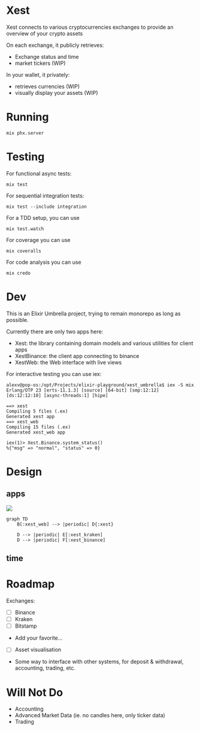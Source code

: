 # Xest

Xest connects to various cryptocurrencies exchanges to provide an overview of your crypto assets

On each exchange, it publicly retrieves:
  - Exchange status and time
  - market tickers (WIP)

In your wallet, it privately:
  - retrieves currencies (WIP)
  - visually display your assets (WIP)

# Running

```
mix phx.server
```

# Testing

For functional async tests:
```
mix test
```

For sequential integration tests:
```
mix test --include integration
```

For a TDD setup, you can use
```
mix test.watch
```

For coverage you can use
```
mix coveralls
```

For code analysis you can use
```
mix credo
```

# Dev
This is an Elixir Umbrella project, trying to remain monorepo as long as possible.

Currently there are only two apps here:
  - Xest: the library containing domain models and various utilities for client apps
  - XestBinance: the client app connecting to binance
  - XestWeb: the Web interface with live views

For interactive testing you can use iex:

```
alexv@pop-os:/opt/Projects/elixir-playground/xest_umbrella$ iex -S mix
Erlang/OTP 23 [erts-11.1.3] [source] [64-bit] [smp:12:12] [ds:12:12:10] [async-threads:1] [hipe]

==> xest
Compiling 5 files (.ex)
Generated xest app
==> xest_web
Compiling 15 files (.ex)
Generated xest_web app

iex(1)> Xest.Binance.system_status()
%{"msg" => "normal", "status" => 0}
```

# Design

## apps
[![](https://mermaid.ink/img/eyJjb2RlIjoiZ3JhcGggVERcbiAgICBCWzp4ZXN0X3dlYl0gLS0-IHxwZXJpb2RpY3wgRHs6eGVzdH1cbiAgICBcbiAgICBEIC0tPiB8cGVyaW9kaWN8IEVbOnhlc3Rfa3Jha2VuXVxuICAgIEQgLS0-IHxwZXJpb2RpY3wgRls6eGVzdF9iaW5hbmNlXVxuIiwibWVybWFpZCI6eyJ0aGVtZSI6ImRlZmF1bHQifSwidXBkYXRlRWRpdG9yIjpmYWxzZX0)](https://mermaid-js.github.io/mermaid-live-editor/#/edit/eyJjb2RlIjoiZ3JhcGggVERcbiAgICBCWzp4ZXN0X3dlYl0gLS0-IHxwZXJpb2RpY3wgRHs6eGVzdH1cbiAgICBcbiAgICBEIC0tPiB8cGVyaW9kaWN8IEVbOnhlc3Rfa3Jha2VuXVxuICAgIEQgLS0-IHxwZXJpb2RpY3wgRls6eGVzdF9iaW5hbmNlXVxuIiwibWVybWFpZCI6eyJ0aGVtZSI6ImRlZmF1bHQifSwidXBkYXRlRWRpdG9yIjpmYWxzZX0)

```mermaid
graph TD
    B[:xest_web] --> |periodic| D{:xest}
    
    D --> |periodic| E[:xest_kraken]
    D --> |periodic| F[:xest_binance]

```

## time



# Roadmap

Exchanges:
- [ ] Binance
- [ ] Kraken
- [ ] Bitstamp
- Add your favorite...
  
- [ ] Asset visualisation
- Some way to interface with other systems, for deposit & withdrawal, accounting, trading, etc.

# Will Not Do

- Accounting
- Advanced Market Data (ie. no candles here, only ticker data)
- Trading


